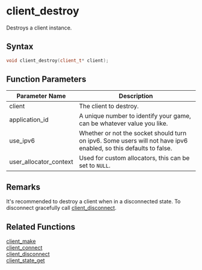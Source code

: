 # client_destroy

Destroys a client instance.

## Syntax

```cpp
void client_destroy(client_t* client);
```

## Function Parameters

Parameter Name | Description
--- | ---
client | The client to destroy.
application_id | A unique number to identify your game, can be whatever value you like.
use_ipv6 | Whether or not the socket should turn on ipv6. Some users will not have ipv6 enabled, so this defaults to false.
user_allocator_context | Used for custom allocators, this can be set to `NULL`.

## Remarks

It's recommended to destroy a client when in a disconnected state. To disconnect gracefully call [client_disconnect](https://github.com/RandyGaul/cute_framework/blob/master/docs/networking/client/client_disconnect.md).

## Related Functions

[client_make](https://github.com/RandyGaul/cute_framework/blob/master/docs/networking/client/client_make.md)  
[client_connect](https://github.com/RandyGaul/cute_framework/blob/master/docs/networking/client/client_connect.md)  
[client_disconnect](https://github.com/RandyGaul/cute_framework/blob/master/docs/networking/client/client_disconnect.md)  
[client_state_get](https://github.com/RandyGaul/cute_framework/blob/master/docs/networking/client/client_state_get.md)  
